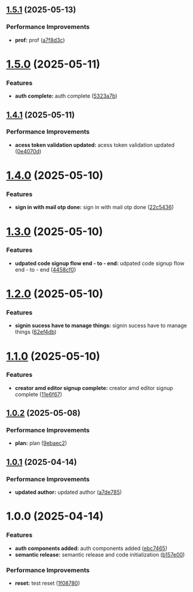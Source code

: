 ## [1.5.1](https://github.com/leocodeio-spectral/spectral-ui/compare/v1.5.0...v1.5.1) (2025-05-13)


### Performance Improvements

* **prof:** prof ([a7f8d3c](https://github.com/leocodeio-spectral/spectral-ui/commit/a7f8d3c99aa68770ff3ff2a007a0f8fd496dccdb))

# [1.5.0](https://github.com/leocodeio-spectral/spectral-ui/compare/v1.4.1...v1.5.0) (2025-05-11)


### Features

* **auth complete:** auth complete ([5323a7b](https://github.com/leocodeio-spectral/spectral-ui/commit/5323a7b18b638f27fda8b45a7ff89e5c66ce1d0b))

## [1.4.1](https://github.com/leocodeio-spectral/spectral-ui/compare/v1.4.0...v1.4.1) (2025-05-11)


### Performance Improvements

* **acess token validation updated:** acess token validation updated ([0e4070d](https://github.com/leocodeio-spectral/spectral-ui/commit/0e4070d504a4ea7654cfd17b0f5a85442c1ac4df))

# [1.4.0](https://github.com/leocodeio-spectral/spectral-ui/compare/v1.3.0...v1.4.0) (2025-05-10)


### Features

* **sign in with mail otp done:** sign in with mail otp done ([22c5436](https://github.com/leocodeio-spectral/spectral-ui/commit/22c5436063f21b4b1bf9c3e745a913c9da1f580e))

# [1.3.0](https://github.com/leocodeio-spectral/spectral-ui/compare/v1.2.0...v1.3.0) (2025-05-10)


### Features

* **udpated code signup flow end - to - end:** udpated code signup flow end - to - end ([4458cf0](https://github.com/leocodeio-spectral/spectral-ui/commit/4458cf01620ada1b2c5049708477e5f56ab636b9))

# [1.2.0](https://github.com/leocodeio-spectral/spectral-ui/compare/v1.1.0...v1.2.0) (2025-05-10)


### Features

* **signin sucess have to manage things:** signin sucess have to manage things ([62ef4db](https://github.com/leocodeio-spectral/spectral-ui/commit/62ef4db4bd2e766739289f7835623e54dc14577e))

# [1.1.0](https://github.com/leocodeio-spectral/spectral-ui/compare/v1.0.2...v1.1.0) (2025-05-10)


### Features

* **creator amd editor signup complete:** creator amd editor signup complete ([11e6f67](https://github.com/leocodeio-spectral/spectral-ui/commit/11e6f671bff868306304a0f2588e7d7643605c97))

## [1.0.2](https://github.com/leocodeio-spectral/spectral-ui/compare/v1.0.1...v1.0.2) (2025-05-08)


### Performance Improvements

* **plan:** plan ([9ebaec2](https://github.com/leocodeio-spectral/spectral-ui/commit/9ebaec2abb57dc8e8395b0783ecb102d02126f0d))

## [1.0.1](https://github.com/leocodeio-spectral/spectral-ui/compare/v1.0.0...v1.0.1) (2025-04-14)


### Performance Improvements

* **updated author:** updated author ([a7de785](https://github.com/leocodeio-spectral/spectral-ui/commit/a7de7856df0c2ad40c5f83d4e822fc3ff15f15e3))

# 1.0.0 (2025-04-14)


### Features

* **auth components added:** auth components added ([ebc7465](https://github.com/leocodeio-spectral/spectral-ui/commit/ebc74652e40ca801b40e5e02220a91996f17d04c))
* **semantic release:** semantic release and code initialization ([b157e00](https://github.com/leocodeio-spectral/spectral-ui/commit/b157e00b5c22103d0dfa6abf55b74be74e964b09))


### Performance Improvements

* **reset:** test reset ([1f08780](https://github.com/leocodeio-spectral/spectral-ui/commit/1f0878006362284e91d83a075575b6b69af0235f))
